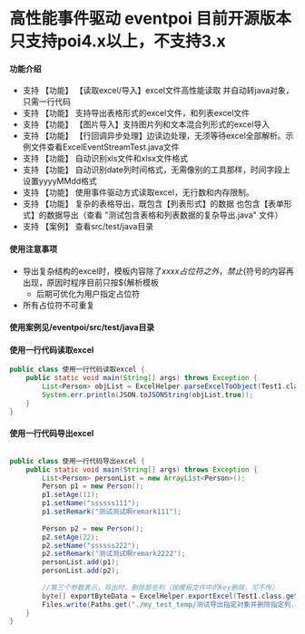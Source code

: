 # 高性能事件驱动  eventpoi 目前开源版本只支持poi4.x以上，不支持3.x

#### 功能介绍
- 支持 【功能】 【读取excel/导入】excel文件高性能读取 并自动转java对象，只需一行代码
- 支持 【功能】 支持导出表格形式的excel文件，和列表excel文件
- 支持 【功能】 【图片导入】支持图片列和文本混合列形式的excel导入
- 支持 【功能】 【行回调异步处理】边读边处理，无须等待excel全部解析。示例文件查看ExcelEventStreamTest.java文件
- 支持 【功能】 自动识别xls文件和xlsx文件格式
- 支持 【功能】 自动识别date列时间格式，无需像别的工具那样，时间字段上设置yyyyMMdd格式
- 支持 【功能】 使用事件驱动方式读取excel，无行数和内存限制。
- 支持 【功能】 复杂的表格导出，既包含【列表形式】的数据 也包含【表单形式】的数据导出（查看 "测试包含表格和列表数据的复杂导出.java"  文件）
- 支持 【案例】 查看src/test/java目录

#### 使用注意事项
- 导出复杂结构的excel时，模板内容除了${xxxx}占位符之外，禁止${符号的内容再出现，原因时程序目前只按${解析模板
   - 后期可优化为用户指定占位符
- 所有占位符不可重复

#### 使用案例见/eventpoi/src/test/java目录
#### 使用一行代码读取excel
```java
public class 使用一行代码读取excel {
    public static void main(String[] args) throws Exception {
        List<Person> objList = ExcelHelper.parseExcelToObject(Test1.class.getResourceAsStream("demo1.xlsx"), Test1.class.getResourceAsStream("demo1Templete.xlsx"), Person.class);
        System.err.println(JSON.toJSONString(objList,true));
    }
}
```

#### 使用一行代码导出excel
```java

public class 使用一行代码导出excel {
    public static void main(String[] args) throws Exception {
        List<Person> personList = new ArrayList<Person>();
        Person p1 = new Person();
        p1.setAge(11);
        p1.setName("ssssss111");
        p1.setRemark("测试测试啊remark111");
        
        Person p2 = new Person();
        p2.setAge(22);
        p2.setName("ssssss222");
        p2.setRemark("测试测试啊remark2222");
        personList.add(p1);
        personList.add(p2);
        
        //第三个参数表示，导出时，删除那些列（按模板文件中的key删除，可不传）
        byte[] exportByteData = ExcelHelper.exportExcel(Test1.class.getResourceAsStream("demo1Templete.xlsx"), personList, "${salary}");
        Files.write(Paths.get("./my_test_temp/测试导出指定对象并删除指定列.xlsx"), exportByteData);
    }
}

```